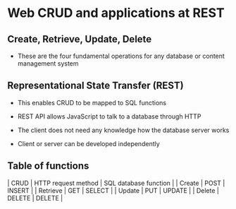 # Web CRUD and applications at REST

## Create, Retrieve, Update, Delete

- These are the four fundamental operations for any database or content management system

## Representational State Transfer (REST)

- This enables CRUD to be mapped to SQL functions

- REST API allows JavaScript to talk to a database through HTTP

- The client does not need any knowledge how the database server works

- Client or server can be developed independently

## Table of functions

| CRUD | HTTP request method | SQL database function |
| Create | POST | INSERT |
| Retrieve | GET | SELECT |
| Update | PUT | UPDATE |
| Delete | DELETE | DELETE |